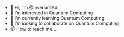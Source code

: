 - 👋 Hi, I’m @InveriantAdi
- 👀 I’m interested in Quantum Computing
- 🌱 I’m currently learning Quantum Computing
- 💞️ I’m looking to collaborate on Quantum Computing
- 📫 How to reach me ...

<!---
InveriantAdi/InveriantAdi is a ✨ special ✨ repository because its `README.md` (this file) appears on your GitHub profile.
You can click the Preview link to take a look at your changes.
--->
